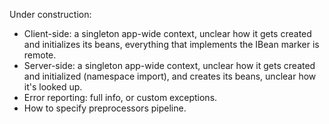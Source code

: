 Under construction:
  * Client-side: a singleton app-wide context, unclear how it gets created and initializes its beans, everything that implements the IBean marker is remote.
  * Server-side: a singleton app-wide context, unclear how it gets created and initialized (namespace import), and creates its beans, unclear how it's looked up.
  * Error reporting: full info, or custom exceptions.
  * How to specify preprocessors pipeline.
